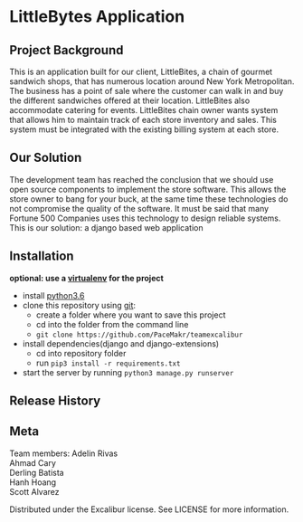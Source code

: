 # LittleBytes Application

## Project Background

This is an application built for our client, LittleBites, a chain of gourmet sandwich shops, that has numerous location around New York Metropolitan. The business has a point of sale where the customer can walk in and buy the different sandwiches offered at their location. LittleBites also accommodate catering for events. 
LittleBites chain owner wants system that allows him to maintain track of each store inventory and sales. This system must be integrated with the existing billing system at each store.

## Our Solution  

The development team has reached the conclusion that we should use open source components to implement the store software. This allows the store owner to bang for your buck, at the same time these technologies do not compromise the quality of the software. It must be said that many Fortune 500 Companies uses this technology to design reliable systems.
This is our solution: a django based web application

## Installation
**optional: use a [virtualenv](https://virtualenv.pypa.io/en/stable/installation/) for the project**
- install [python3.6](https://www.python.org/downloads/)
- clone this repository using [git](https://git-scm.com/book/en/v2/Getting-Started-Installing-Git):
	- create a folder where you want to save this project
	- cd into the folder from the command line
	- `git clone https://github.com/PaceMakr/teamexcalibur `
- install dependencies(django and django-extensions)
	- cd into repository folder
	- run `pip3 install -r requirements.txt`
- start the server by running `python3 manage.py runserver`

## Release History

## Meta

Team members:
Adelin Rivas <br/>
Ahmad Cary <br/>
Derling Batista <br/>
Hanh Hoang <br/>
Scott Alvarez <br/>

Distributed under the Excalibur license. See LICENSE for more information.

